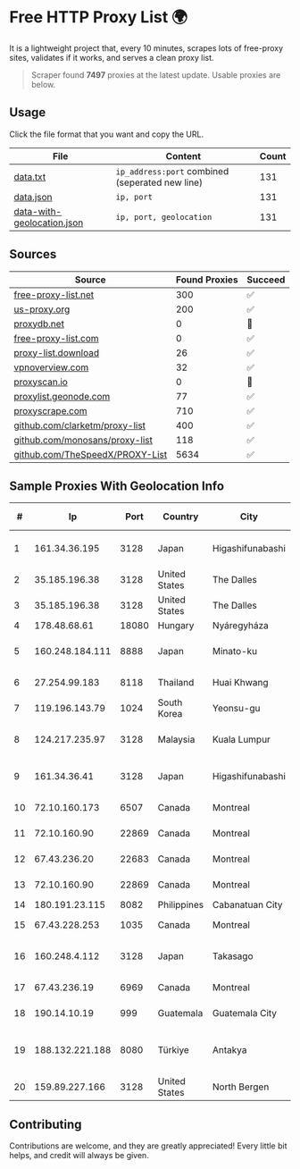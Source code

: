 
# Free HTTP Proxy List 🌍

It is a lightweight project that, every 10 minutes, scrapes lots of free-proxy sites, validates if it works, and serves a clean proxy list.


> Scraper found **7497** proxies at the latest update. Usable proxies are below.

## Usage

Click the file format that you want and copy the URL.


|File|Content|Count|
|----|-------|-----|
|[data.txt](https://raw.githubusercontent.com/themiralay/Proxy-List-World/master/data.txt)|`ip_address:port` combined (seperated new line)|131|
|[data.json](https://raw.githubusercontent.com/themiralay/Proxy-List-World/master/data.json)|`ip, port`|131|
|[data-with-geolocation.json](https://raw.githubusercontent.com/themiralay/Proxy-List-World/master/data-with-geolocation.json)|`ip, port, geolocation`|131|

## Sources

|Source|Found Proxies|Succeed|
|------|-------------|-------|
|[free-proxy-list.net](https://free-proxy-list.net)|300|✅|
|[us-proxy.org](https://www.us-proxy.org)|200|✅|
|[proxydb.net](http://proxydb.net)|0|🚫|
|[free-proxy-list.com](https://free-proxy-list.com/?page=&port=&type%5B%5D=http&type%5B%5D=https&up_time=0&search=Search)|0|✅|
|[proxy-list.download](https://www.proxy-list.download/HTTP)|26|✅|
|[vpnoverview.com](https://vpnoverview.com/privacy/anonymous-browsing/free-proxy-servers)|32|✅|
|[proxyscan.io](https://www.proxyscan.io)|0|🚫|
|[proxylist.geonode.com](https://proxylist.geonode.com/api/proxy-list?limit=300&page=1&sort_by=lastChecked&sort_type=desc&protocols=http,https)|77|✅|
|[proxyscrape.com](https://api.proxyscrape.com/v2/?request=displayproxies&protocol=http&timeout=10000&country=all&ssl=all&anonymity=all)|710|✅|
|[github.com/clarketm/proxy-list](https://raw.githubusercontent.com/clarketm/proxy-list/master/proxy-list-raw.txt)|400|✅|
|[github.com/monosans/proxy-list](https://raw.githubusercontent.com/monosans/proxy-list/main/proxies/http.txt)|118|✅|
|[github.com/TheSpeedX/PROXY-List](https://raw.githubusercontent.com/TheSpeedX/PROXY-List/master/http.txt)|5634|✅|


## Sample Proxies With Geolocation Info

|#|Ip|Port|Country|City|Internet Service Provider|
|-|--|----|-------|----|-------------------------|
|1|161.34.36.195|3128|Japan|Higashifunabashi|NTT PC Communications, Inc.|
|2|35.185.196.38|3128|United States|The Dalles|Google LLC|
|3|35.185.196.38|3128|United States|The Dalles|Google LLC|
|4|178.48.68.61|18080|Hungary|Nyáregyháza|UPC|
|5|160.248.184.111|8888|Japan|Minato-ku|NTT PC Communications, Inc.|
|6|27.254.99.183|8118|Thailand|Huai Khwang|CS Loxinfo Public Company Limited|
|7|119.196.143.79|1024|South Korea|Yeonsu-gu|Korea Telecom|
|8|124.217.235.97|3128|Malaysia|Kuala Lumpur|Shinjiru Technology Sdn Bhd|
|9|161.34.36.41|3128|Japan|Higashifunabashi|NTT PC Communications, Inc.|
|10|72.10.160.173|6507|Canada|Montreal|GloboTech Communications|
|11|72.10.160.90|22869|Canada|Montreal|GloboTech Communications|
|12|67.43.236.20|22683|Canada|Montreal|GloboTech Communications|
|13|72.10.160.90|22869|Canada|Montreal|GloboTech Communications|
|14|180.191.23.115|8082|Philippines|Cabanatuan City|Globe Telecom|
|15|67.43.228.253|1035|Canada|Montreal|GloboTech Communications|
|16|160.248.4.112|3128|Japan|Takasago|NTT PC Communications, Inc.|
|17|67.43.236.19|6969|Canada|Montreal|GloboTech Communications|
|18|190.14.10.19|999|Guatemala|Guatemala City|Comcel Guatemala S.A.|
|19|188.132.221.188|8080|Türkiye|Antakya|High Speed Telekomunikasyon ve Hab. Hiz. Ltd. Sti.|
|20|159.89.227.166|3128|United States|North Bergen|DigitalOcean, LLC|



## Contributing

Contributions are welcome, and they are greatly appreciated! Every
little bit helps, and credit will always be given.

